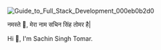 ![Guide_to_Full_Stack_Development_000eb0b2d0](https://github.com/user-attachments/assets/471cd471-1d9b-4875-9e9c-55514873e11c)

नमस्ते 🙏, मेरा नाम सचिन सिंह तोमर है|

Hi 👋, I'm Sachin Singh Tomar.




<!--
**Sachin1241/Sachin1241** is a ✨ _special_ ✨ repository because its `README.md` (this file) appears on your GitHub profile.

Here are some ideas to get you started:

- 🔭 I’m working on my mock scheduling app PerpMate.

🌱 I’m currently learning Docker, AWS.

👨‍💻 All of my projects are available at ankitsinghchauhan.in

💬 Ask me about MERN, WebSockets, WebRTC, Real-Time Applications, Chrome Extensions.

📫 How to reach me ankitchauhan21500@gmail.com.

⚡ Know about my experiences through my RESUME

